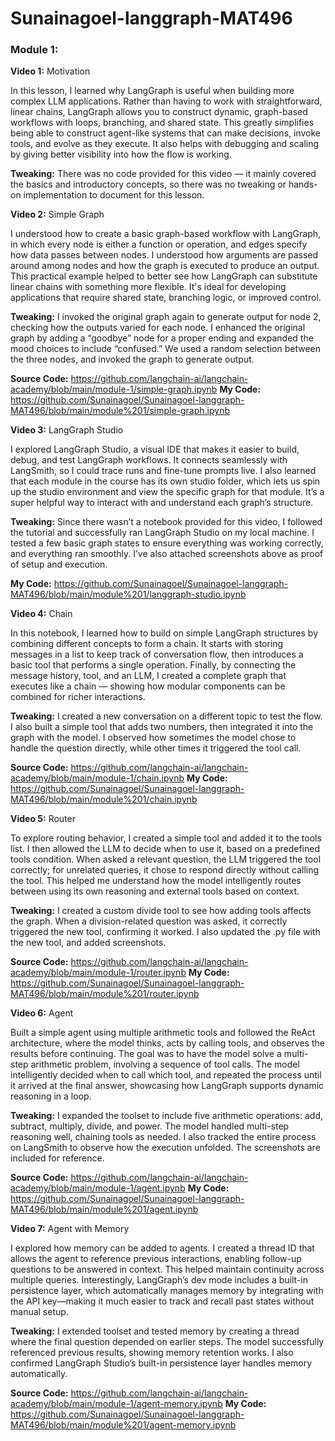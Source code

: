 # Sunainagoel-langgraph-MAT496
### Module 1:
**Video 1:** Motivation

In this lesson, I learned why LangGraph is useful when building more complex LLM applications. Rather than having to work with straightforward, linear chains, LangGraph allows you to construct dynamic, graph-based workflows with loops, branching, and shared state. This greatly simplifies being able to construct agent-like systems that can make decisions, invoke tools, and evolve as they execute. It also helps with debugging and scaling by giving better visibility into how the flow is working.

**Tweaking:** There was no code provided for this video — it mainly covered the basics and introductory concepts, so there was no tweaking or hands-on implementation to document for this lesson.


**Video 2:** Simple Graph

I understood how to create a basic graph-based workflow with LangGraph, in which every node is either a function or operation, and edges specify how data passes between nodes. I understood how arguments are passed around among nodes and how the graph is executed to produce an output. This practical example helped to better see how LangGraph can substitute linear chains with something more flexible. It's ideal for developing applications that require shared state, branching logic, or improved control.

**Tweaking:** I invoked the original graph again to generate output for node 2, checking how the outputs varied for each node. I enhanced the original graph by adding a “goodbye” node for a proper ending and expanded the mood choices to include “confused.” We used a random selection between the three nodes, and invoked the graph to generate output.

**Source Code:** https://github.com/langchain-ai/langchain-academy/blob/main/module-1/simple-graph.ipynb
**My Code:** https://github.com/Sunainagoel/Sunainagoel-langgraph-MAT496/blob/main/module%201/simple-graph.ipynb


**Video 3:** LangGraph Studio

I explored LangGraph Studio, a visual IDE that makes it easier to build, debug, and test LangGraph workflows. It connects seamlessly with LangSmith, so I could trace runs and fine-tune prompts live. I also learned that each module in the course has its own studio folder, which lets us spin up the studio environment and view the specific graph for that module. It’s a super helpful way to interact with and understand each graph’s structure.

**Tweaking:** Since there wasn’t a notebook provided for this video, I followed the tutorial and successfully ran LangGraph Studio on my local machine. I tested a few basic graph states to ensure everything was working correctly, and everything ran smoothly. I’ve also attached screenshots above as proof of setup and execution.

**My Code:** https://github.com/Sunainagoel/Sunainagoel-langgraph-MAT496/blob/main/module%201/langgraph-studio.ipynb


**Video 4:** Chain

In this notebook, I learned how to build on simple LangGraph structures by combining different concepts to form a chain. It starts with storing messages in a list to keep track of conversation flow, then introduces a basic tool that performs a single operation. Finally, by connecting the message history, tool, and an LLM, I created a complete graph that executes like a chain — showing how modular components can be combined for richer interactions.

**Tweaking:** I created a new conversation on a different topic to test the flow. I also built a simple tool that adds two numbers, then integrated it into the graph with the model. I observed how sometimes the model chose to handle the question directly, while other times it triggered the tool call.

**Source Code:** https://github.com/langchain-ai/langchain-academy/blob/main/module-1/chain.ipynb
**My Code:** https://github.com/Sunainagoel/Sunainagoel-langgraph-MAT496/blob/main/module%201/chain.ipynb


**Video 5:** Router

To explore routing behavior, I created a simple tool and added it to the tools list. I then allowed the LLM to decide when to use it, based on a predefined tools condition. When asked a relevant question, the LLM triggered the tool correctly; for unrelated queries, it chose to respond directly without calling the tool. This helped me understand how the model intelligently routes between using its own reasoning and external tools based on context.

**Tweaking:** I created a custom divide tool to see how adding tools affects the graph. When a division-related question was asked, it correctly triggered the new tool, confirming it worked. I also updated the .py file with the new tool, and added screenshots.

**Source Code:** https://github.com/langchain-ai/langchain-academy/blob/main/module-1/router.ipynb
**My Code:** https://github.com/Sunainagoel/Sunainagoel-langgraph-MAT496/blob/main/module%201/router.ipynb


**Video 6:** Agent

Built a simple agent using multiple arithmetic tools and followed the ReAct architecture, where the model thinks, acts by calling tools, and observes the results before continuing. The goal was to have the model solve a multi-step arithmetic problem, involving a sequence of tool calls. The model intelligently decided when to call which tool, and repeated the process until it arrived at the final answer, showcasing how LangGraph supports dynamic reasoning in a loop.

**Tweaking:** I expanded the toolset to include five arithmetic operations: add, subtract, multiply, divide, and power. The model handled multi-step reasoning well, chaining tools as needed. I also tracked the entire process on LangSmith to observe how the execution unfolded. The screenshots are included for reference.

**Source Code:** https://github.com/langchain-ai/langchain-academy/blob/main/module-1/agent.ipynb
**My Code:** https://github.com/Sunainagoel/Sunainagoel-langgraph-MAT496/blob/main/module%201/agent.ipynb


**Video 7:** Agent with Memory

I explored how memory can be added to agents. I created a thread ID that allows the agent to reference previous interactions, enabling follow-up questions to be answered in context. This helped maintain continuity across multiple queries. Interestingly, LangGraph’s dev mode includes a built-in persistence layer, which automatically manages memory by integrating with the API key—making it much easier to track and recall past states without manual setup.

**Tweaking:** I extended toolset and tested memory by creating a thread where the final question depended on earlier steps. The model successfully referenced previous results, showing memory retention works. I also confirmed LangGraph Studio’s built-in persistence layer handles memory automatically.

**Source Code:** https://github.com/langchain-ai/langchain-academy/blob/main/module-1/agent-memory.ipynb
**My Code:** https://github.com/Sunainagoel/Sunainagoel-langgraph-MAT496/blob/main/module%201/agent-memory.ipynb

